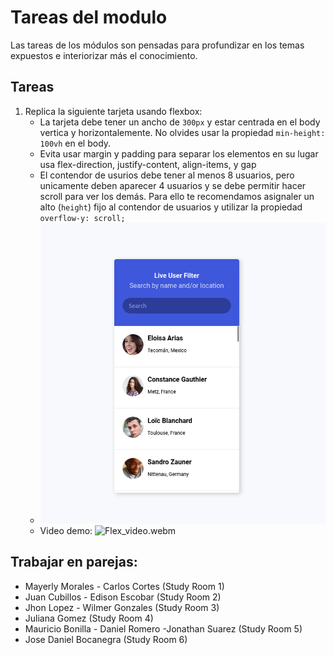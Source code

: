 # Tareas del modulo

Las tareas de los módulos son pensadas para profundizar en los temas expuestos e interiorizar más el conocimiento.

## Tareas

1. Replica la siguiente tarjeta usando flexbox:
    - La tarjeta debe tener un ancho de `300px` y estar centrada en el body vertica y horizontalemente. No olvides usar la propiedad `min-height: 100vh` en el body.
    - Evita usar margin y padding para separar los elementos en su lugar usa flex-direction, justify-content, align-items, y gap
    - El contendor de usurios debe tener al menos 8 usuarios, pero unicamente deben aparecer 4 usuarios y se debe permitir hacer scroll para ver los demás. Para ello te recomendamos asignaler un alto (`height`) fijo al contendor de usuarios y utilizar la propiedad `overflow-y: scroll;`
    - ![tarea1](./../resources/flex-homework2.png)
    - Video demo: ![Flex_video.webm](https://github.com/kambcode/FullStack_Javascript_G2_2023_07_24/assets/98411921/78ffea98-778f-4fa8-bae1-a0873b48581a)

## Trabajar en parejas:

- Mayerly Morales - Carlos Cortes (Study Room 1)
- Juan Cubillos - Edison Escobar (Study Room 2)
- Jhon Lopez - Wilmer Gonzales (Study Room 3)
- Juliana Gomez (Study Room 4)
- Mauricio Bonilla - Daniel Romero -Jonathan Suarez (Study Room 5)
- Jose Daniel Bocanegra (Study Room 6)

